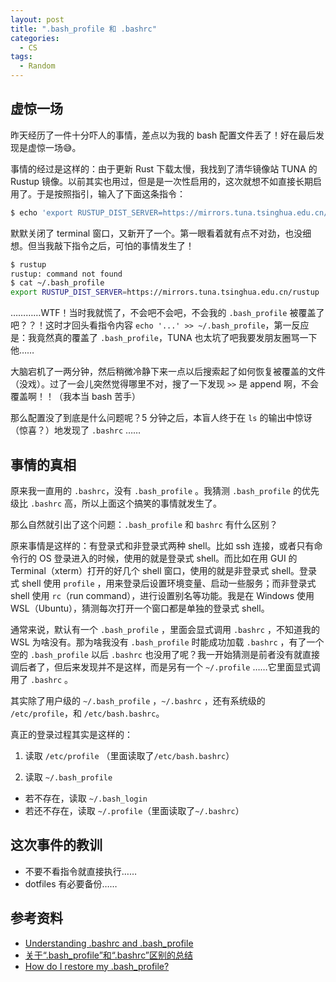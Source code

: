```yaml
---
layout: post
title: ".bash_profile 和 .bashrc"
categories:
  - CS
tags:
  - Random
---
```


## 虚惊一场

昨天经历了一件十分吓人的事情，差点以为我的 bash 配置文件丢了！好在最后发现是虚惊一场😅。

事情的经过是这样的：由于更新 Rust 下载太慢，我找到了清华镜像站 TUNA 的 Rustup 镜像。以前其实也用过，但是是一次性启用的，这次就想不如直接长期启用了。于是按照指引，输入了下面这条指令：

```bash
$ echo 'export RUSTUP_DIST_SERVER=https://mirrors.tuna.tsinghua.edu.cn/rustup' >> ~/.bash_profile
```

默默关闭了 terminal 窗口，又新开了一个。第一眼看着就有点不对劲，也没细想。但当我敲下指令之后，可怕的事情发生了！

```bash
$ rustup 
rustup: command not found
$ cat ~/.bash_profile
export RUSTUP_DIST_SERVER=https://mirrors.tuna.tsinghua.edu.cn/rustup
```

…………WTF！当时我就慌了，不会吧不会吧，不会我的 `.bash_profile` 被覆盖了吧？？！这时才回头看指令内容 `echo '...' >> ~/.bash_profile`，第一反应是：我竟然真的覆盖了 `.bash_profile`，TUNA 也太坑了吧我要发朋友圈骂一下他……

大脑宕机了一两分钟，然后稍微冷静下来一点以后搜索起了如何恢复被覆盖的文件（没戏）。过了一会儿突然觉得哪里不对，搜了一下发现 `>>` 是 append 啊，不会覆盖啊！！（我本当 bash 苦手）

那么配置没了到底是什么问题呢？5 分钟之后，本盲人终于在 `ls` 的输出中惊讶（惊喜？）地发现了 `.bashrc` ……

## 事情的真相

原来我一直用的 `.bashrc`，没有 `.bash_profile` 。我猜测 `.bash_profile` 的优先级比 `.bashrc` 高，所以上面这个搞笑的事情就发生了。

那么自然就引出了这个问题：`.bash_profile` 和 `bashrc` 有什么区别？

原来事情是这样的：有登录式和非登录式两种 shell。比如 ssh 连接，或者只有命令行的 OS 登录进入的时候，使用的就是登录式 shell。而比如在用 GUI 的 Terminal（xterm）打开的好几个 shell 窗口，使用的就是非登录式 shell。登录式 shell 使用 `profile` ，用来登录后设置环境变量、启动一些服务；而非登录式 shell 使用 `rc`（run command），进行设置别名等功能。我是在 Windows 使用 WSL（Ubuntu），猜测每次打开一个窗口都是单独的登录式 shell。

通常来说，默认有一个 `.bash_profile` ，里面会显式调用 `.bashrc` ，不知道我的 WSL 为啥没有。那为啥我没有 `.bash_profile` 时能成功加载 `.bashrc` ，有了一个空的 `.bash_profile` 以后 `.bashrc` 也没用了呢？我一开始猜测是前者没有就直接调后者了，但后来发现并不是这样，而是另有一个 `~/.profile` ……它里面显式调用了 `.bashrc` 。

其实除了用户级的 `~/.bash_profile` ，`~/.bashrc` ，还有系统级的 `/etc/profile`，和 `/etc/bash.bashrc`。

真正的登录过程其实是这样的：

1. 读取 `/etc/profile` （里面读取了`/etc/bash.bashrc`）

2. 读取 `~/.bash_profile`

- 若不存在，读取 `~/.bash_login`
- 若还不存在，读取 `~/.profile`（里面读取了`~/.bashrc`）

## 这次事件的教训

- 不要不看指令就直接执行……
- dotfiles 有必要备份……

## 参考资料

- [Understanding .bashrc and .bash_profile](https://askubuntu.com/questions/121413/understanding-bashrc-and-bash-profile)
- [关于“.bash_profile”和“.bashrc”区别的总结](https://blog.csdn.net/sch0120/article/details/70256318)
- [How do I restore my .bash_profile?](https://apple.stackexchange.com/questions/26028/how-do-i-restore-my-bash-profile)
